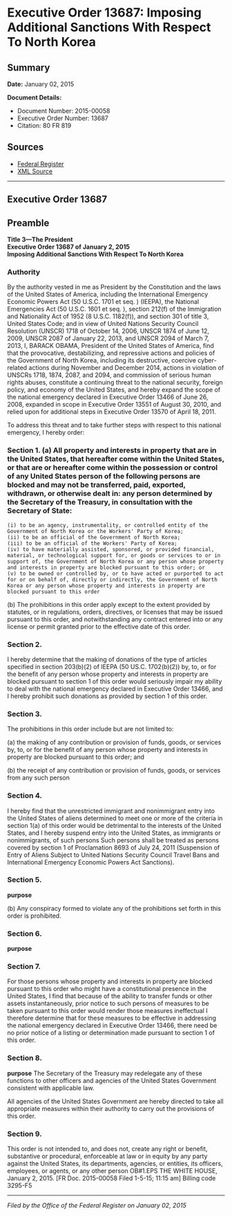 # Executive Order 13687: Imposing Additional Sanctions With Respect To North Korea

## Summary

**Date:** January 02, 2015

**Document Details:**
- Document Number: 2015-00058
- Executive Order Number: 13687
- Citation: 80 FR 819

## Sources
- [Federal Register](https://www.federalregister.gov/documents/2015/01/06/2015-00058/imposing-additional-sanctions-with-respect-to-north-korea)
- [XML Source](https://www.federalregister.gov/documents/full_text/xml/2015/01/06/2015-00058.xml)

---

## Executive Order 13687

## Preamble

**Title 3—The President**  
**Executive Order 13687 of January 2, 2015**  
**Imposing Additional Sanctions With Respect To North Korea**

### Authority

By the authority vested in me as President by the Constitution and the laws of the United States of America, including the International Emergency Economic Powers Act (50 U.S.C. 1701 
et seq.
) (IEEPA), the National Emergencies Act (50 U.S.C. 1601 
et seq.
), section 212(f) of the Immigration and Nationality Act of 1952 (8 U.S.C. 1182(f)), and section 301 of title 3, United States Code; and in view of United Nations Security Council Resolution (UNSCR) 1718 of October 14, 2006, UNSCR 1874 of June 12, 2009, UNSCR 2087 of January 22, 2013, and UNSCR 2094 of March 7, 2013,
I, BARACK OBAMA, President of the United States of America, find that the provocative, destabilizing, and repressive actions and policies of the Government of North Korea, including its destructive, coercive cyber-related actions during November and December 2014, actions in violation of UNSCRs 1718, 1874, 2087, and 2094, and commission of serious human rights abuses, constitute a continuing threat to the national security, foreign policy, and economy of the United States, and hereby expand the scope of the national emergency declared in Executive Order 13466 of June 26, 2008, expanded in scope in Executive Order 13551 of August 30, 2010, and relied upon for additional steps in Executive Order 13570 of April 18, 2011.

To address this threat and to take further steps with respect to this national emergency, I hereby order:
### Section 1. (a) All property and interests in property that are in the United States, that hereafter come within the United States, or that are or hereafter come within the possession or control of any United States person of the following persons are blocked and may not be transferred, paid, exported, withdrawn, or otherwise dealt in: any person determined by the Secretary of the Treasury, in consultation with the Secretary of State:

    (i) to be an agency, instrumentality, or controlled entity of the Government of North Korea or the Workers' Party of Korea;
    (ii) to be an official of the Government of North Korea;
    (iii) to be an official of the Workers' Party of Korea;
    (iv) to have materially assisted, sponsored, or provided financial, material, or technological support for, or goods or services to or in support of, the Government of North Korea or any person whose property and interests in property are blocked pursuant to this order; or
    (v) to be owned or controlled by, or to have acted or purported to act for or on behalf of, directly or indirectly, the Government of North Korea or any person whose property and interests in property are blocked pursuant to this order

(b) The prohibitions in this order apply except to the extent provided by statutes, or in regulations, orders, directives, or licenses that may be issued pursuant to this order, and notwithstanding any contract entered into or any license or permit granted prior to the effective date of this order.
### Section 2.

I hereby determine that the making of donations of the type of articles specified in section 203(b)(2) of IEEPA (50 US.C. 1702(b)(2)) by, to, or for the benefit of any person whose property and interests in property are blocked pursuant to section 1 of this order would seriously impair my ability to deal with the national emergency declared in Executive Order 
13466, and I hereby prohibit such donations as provided by section 1 of this order.
### Section 3.

The prohibitions in this order include but are not limited to:

(a) the making of any contribution or provision of funds, goods, or services by, to, or for the benefit of any person whose property and interests in property are blocked pursuant to this order; and

(b) the receipt of any contribution or provision of funds, goods, or services from any such person
### Section 4.

I hereby find that the unrestricted immigrant and nonimmigrant entry into the United States of aliens determined to meet one or more of the criteria in section 1(a) of this order would be detrimental to the interests of the United States, and I hereby suspend entry into the United States, as immigrants or nonimmigrants, of such persons Such persons shall be treated as persons covered by section 1 of Proclamation 8693 of July 24, 2011 (Suspension of Entry of Aliens Subject to United Nations Security Council Travel Bans and International Emergency Economic Powers Act Sanctions).
### Section 5.

**purpose**

(b) Any conspiracy formed to violate any of the prohibitions set forth in this order is prohibited.
### Section 6.

**purpose**

### Section 7.

For those persons whose property and interests in property are blocked pursuant to this order who might have a constitutional presence in the United States, I find that because of the ability to transfer funds or other assets instantaneously, prior notice to such persons of measures to be taken pursuant to this order would render those measures ineffectual I therefore determine that for these measures to be effective in addressing the national emergency declared in Executive Order 13466, there need be no prior notice of a listing or determination made pursuant to section 1 of this order.
### Section 8.

**purpose**
 The Secretary of the Treasury may redelegate any of these functions to other officers and agencies of the United States Government consistent with applicable law.

All agencies of the United States Government are hereby directed to take all appropriate measures within their authority to carry out the provisions of this order.
### Section 9.

This order is not intended to, and does not, create any right or benefit, substantive or procedural, enforceable at law or in equity by any party against the United States, its departments, agencies, or entities, its officers, employees, or agents, or any other person
OB#1.EPS
THE WHITE HOUSE,
January 2, 2015.
[FR Doc. 2015-00058
Filed 1-5-15; 11:15 am]
Billing code 3295-F5

---

*Filed by the Office of the Federal Register on January 02, 2015*
